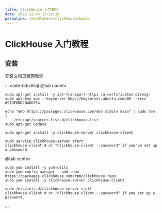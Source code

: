 ```yaml
---
title: ClickHouse 入门教程
date: 2022-12-04 13:10:19
permalink: /middleware/clickhouse/base/
---
```

# ClickHouse 入门教程

## 安装
安装文档见[官网教程](https://clickhouse.com/docs/zh/getting-started/install)

::: code-tabs#sql
@tab ubuntu
```shell
sudo apt-get install -y apt-transport-https ca-certificates dirmngr
sudo apt-key adv --keyserver hkp://keyserver.ubuntu.com:80 --recv 8919F6BD2B48D754

echo "deb https://packages.clickhouse.com/deb stable main" | sudo tee \
    /etc/apt/sources.list.d/clickhouse.list
sudo apt-get update

sudo apt-get install -y clickhouse-server clickhouse-client

sudo service clickhouse-server start
clickhouse-client # or "clickhouse-client --password" if you've set up a password.
```

@tab centos
```shell
sudo yum install -y yum-utils
sudo yum-config-manager --add-repo https://packages.clickhouse.com/rpm/clickhouse.repo
sudo yum install -y clickhouse-server clickhouse-client

sudo /etc/init.d/clickhouse-server start
clickhouse-client # or "clickhouse-client --password" if you set up a password.
```
:::